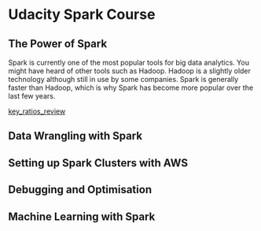 # Udacity Spark Course

## The Power of Spark
Spark is currently one of the most popular tools for big data analytics. You might have heard of other tools such as Hadoop. Hadoop is a slightly older technology although still in use by some companies. Spark is generally faster than Hadoop, which is why Spark has become more popular over the last few years.

[key_ratios_review](images/key_ratios_review.png)

## Data Wrangling with Spark
## Setting up Spark Clusters with AWS
## Debugging and Optimisation
## Machine Learning with Spark